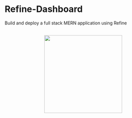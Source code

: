 # Refine-Dashboard
Build and deploy a full stack MERN application using Refine

<br/>

<div align="center">
  <a href="https://skillicons.dev">
    <img src="https://skillicons.dev/icons?i=nodejs,express,mongodb,react,materialui,typescript" width="250" height="250">
  </a>
</div>
